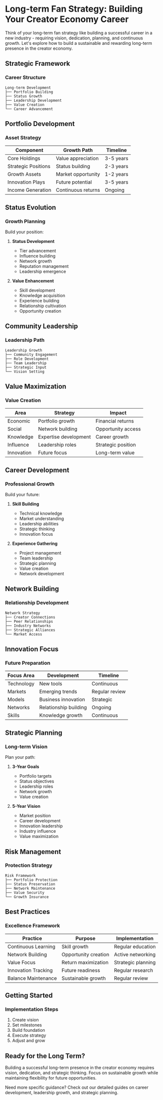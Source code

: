 # Long-term Fan Strategy: Building Your Creator Economy Career

Think of your long-term fan strategy like building a successful career in a new industry - requiring vision, dedication, planning, and continuous growth. Let's explore how to build a sustainable and rewarding long-term presence in the creator economy.

## Strategic Framework

### Career Structure
```
Long-term Development
├── Portfolio Building
├── Status Growth
├── Leadership Development
├── Value Creation
└── Career Advancement
```

## Portfolio Development

### Asset Strategy
| Component | Growth Path | Timeline |
|-----------|------------|-----------|
| Core Holdings | Value appreciation | 3-5 years |
| Strategic Positions | Status building | 2-3 years |
| Growth Assets | Market opportunity | 1-2 years |
| Innovation Plays | Future potential | 3-5 years |
| Income Generation | Continuous returns | Ongoing |

## Status Evolution

### Growth Planning
Build your position:
1. **Status Development**
   - Tier advancement
   - Influence building
   - Network growth
   - Reputation management
   - Leadership emergence

2. **Value Enhancement**
   - Skill development
   - Knowledge acquisition
   - Experience building
   - Relationship cultivation
   - Opportunity creation

## Community Leadership

### Leadership Path
```
Leadership Growth
├── Community Engagement
├── Role Development
├── Team Leadership
├── Strategic Input
└── Vision Setting
```

## Value Maximization

### Value Creation
| Area | Strategy | Impact |
|------|----------|---------|
| Economic | Portfolio growth | Financial returns |
| Social | Network building | Opportunity access |
| Knowledge | Expertise development | Career growth |
| Influence | Leadership roles | Strategic position |
| Innovation | Future focus | Long-term value |

## Career Development

### Professional Growth
Build your future:
1. **Skill Building**
   - Technical knowledge
   - Market understanding
   - Leadership abilities
   - Strategic thinking
   - Innovation focus

2. **Experience Gathering**
   - Project management
   - Team leadership
   - Strategic planning
   - Value creation
   - Network development

## Network Building

### Relationship Development
```
Network Strategy
├── Creator Connections
├── Peer Relationships
├── Industry Networks
├── Strategic Alliances
└── Market Access
```

## Innovation Focus

### Future Preparation
| Focus Area | Development | Timeline |
|------------|-------------|-----------|
| Technology | New tools | Continuous |
| Markets | Emerging trends | Regular review |
| Models | Business innovation | Strategic |
| Networks | Relationship building | Ongoing |
| Skills | Knowledge growth | Continuous |

## Strategic Planning

### Long-term Vision
Plan your path:
1. **3-Year Goals**
   - Portfolio targets
   - Status objectives
   - Leadership roles
   - Network growth
   - Value creation

2. **5-Year Vision**
   - Market position
   - Career development
   - Innovation leadership
   - Industry influence
   - Value maximization

## Risk Management

### Protection Strategy
```
Risk Framework
├── Portfolio Protection
├── Status Preservation
├── Network Maintenance
├── Value Security
└── Growth Insurance
```

## Best Practices

### Excellence Framework
| Practice | Purpose | Implementation |
|----------|----------|----------------|
| Continuous Learning | Skill growth | Regular education |
| Network Building | Opportunity creation | Active networking |
| Value Focus | Return maximization | Strategic planning |
| Innovation Tracking | Future readiness | Regular research |
| Balance Maintenance | Sustainable growth | Regular review |

## Getting Started

### Implementation Steps
1. Create vision
2. Set milestones
3. Build foundation
4. Execute strategy
5. Adjust and grow

## Ready for the Long Term?

Building a successful long-term presence in the creator economy requires vision, dedication, and strategic thinking. Focus on sustainable growth while maintaining flexibility for future opportunities.

Need more specific guidance? Check out our detailed guides on career development, leadership growth, and strategic planning. 